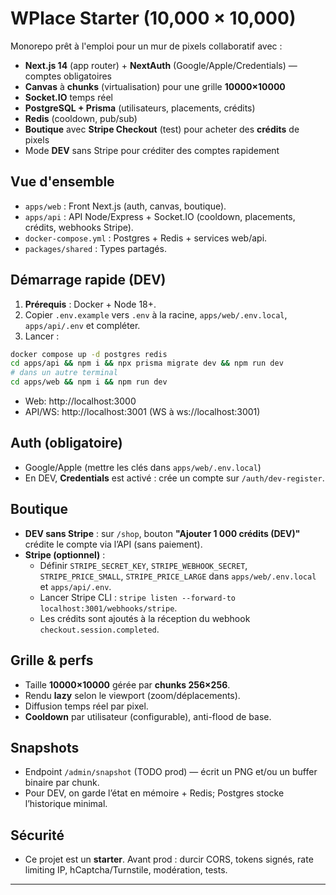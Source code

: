 # WPlace Starter (10,000 × 10,000)

Monorepo prêt à l'emploi pour un mur de pixels collaboratif avec :
- **Next.js 14** (app router) + **NextAuth** (Google/Apple/Credentials) — comptes obligatoires
- **Canvas** à **chunks** (virtualisation) pour une grille **10000×10000**
- **Socket.IO** temps réel
- **PostgreSQL + Prisma** (utilisateurs, placements, crédits)
- **Redis** (cooldown, pub/sub)
- **Boutique** avec **Stripe Checkout** (test) pour acheter des **crédits** de pixels
- Mode **DEV** sans Stripe pour créditer des comptes rapidement

## Vue d'ensemble

- `apps/web` : Front Next.js (auth, canvas, boutique).
- `apps/api` : API Node/Express + Socket.IO (cooldown, placements, crédits, webhooks Stripe).
- `docker-compose.yml` : Postgres + Redis + services web/api.
- `packages/shared` : Types partagés.

## Démarrage rapide (DEV)
1. **Prérequis** : Docker + Node 18+.
2. Copier `.env.example` vers `.env` à la racine, `apps/web/.env.local`, `apps/api/.env` et compléter.
3. Lancer :

```bash
docker compose up -d postgres redis
cd apps/api && npm i && npx prisma migrate dev && npm run dev
# dans un autre terminal
cd apps/web && npm i && npm run dev
```

- Web: http://localhost:3000
- API/WS: http://localhost:3001 (WS à ws://localhost:3001)

## Auth (obligatoire)
- Google/Apple (mettre les clés dans `apps/web/.env.local`)
- En DEV, **Credentials** est activé : crée un compte sur `/auth/dev-register`.

## Boutique
- **DEV sans Stripe** : sur `/shop`, bouton **"Ajouter 1 000 crédits (DEV)"** crédite le compte via l’API (sans paiement).
- **Stripe (optionnel)** :
  - Définir `STRIPE_SECRET_KEY`, `STRIPE_WEBHOOK_SECRET`, `STRIPE_PRICE_SMALL`, `STRIPE_PRICE_LARGE` dans `apps/web/.env.local` et `apps/api/.env`.
  - Lancer Stripe CLI : `stripe listen --forward-to localhost:3001/webhooks/stripe`.
  - Les crédits sont ajoutés à la réception du webhook `checkout.session.completed`.

## Grille & perfs
- Taille **10000×10000** gérée par **chunks 256×256**.
- Rendu **lazy** selon le viewport (zoom/déplacements).
- Diffusion temps réel par pixel.
- **Cooldown** par utilisateur (configurable), anti-flood de base.

## Snapshots
- Endpoint `/admin/snapshot` (TODO prod) — écrit un PNG et/ou un buffer binaire par chunk.
- Pour DEV, on garde l’état en mémoire + Redis; Postgres stocke l’historique minimal.

## Sécurité
- Ce projet est un **starter**. Avant prod : durcir CORS, tokens signés, rate limiting IP, hCaptcha/Turnstile, modération, tests.

---

